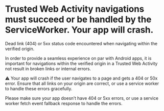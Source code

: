 # Trusted Web Activity navigations must succeed or be handled by the ServiceWorker. Your app will crash.

Dead link (404) or 5xx status code encountered when navigating within the verified origin.

In order to provide a seamless experience on par with Android apps, it is important for navigations within the verified origin in a Trusted Web Activity not result in broken links or internal errors.

⚠️ Your app will crash if the user navigates to a page and gets a 404 or 50x error. Ensure that all links on your origin are correct, or use a service worker to handle these errors gracefully.

Please make sure your app doesn’t have 404 or 5xx errors, or use a service worker fetch event fallback response to handle the errors.
